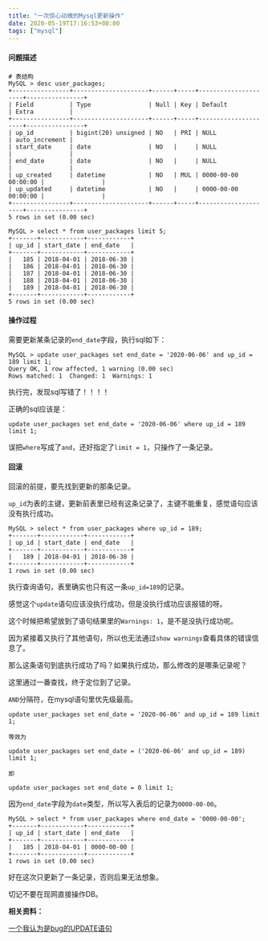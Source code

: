 ```yaml
---
title: "一次惊心动魄的Mysql更新操作"
date: 2020-05-19T17:16:53+08:00
tags: ["mysql"]
---
```


#### 问题描述

```
# 表结构
MySQL > desc user_packages;
+----------------+---------------------+------+-----+---------------------+----------------+
| Field          | Type                | Null | Key | Default             | Extra          |
+----------------+---------------------+------+-----+---------------------+----------------+
| up_id          | bigint(20) unsigned | NO   | PRI | NULL                | auto_increment |
| start_date     | date                | NO   |     | NULL                |                |
| end_date       | date                | NO   |     | NULL                |                |
| up_created     | datetime            | NO   | MUL | 0000-00-00 00:00:00 |                |
| up_updated     | datetime            | NO   |     | 0000-00-00 00:00:00 |                |
+----------------+---------------------+------+-----+---------------------+----------------+
5 rows in set (0.00 sec)

MySQL > select * from user_packages limit 5;
+-------+------------+------------+
| up_id | start_date | end_date   |
+-------+------------+------------+
|   185 | 2018-04-01 | 2018-06-30 |
|   186 | 2018-04-01 | 2018-06-30 |
|   187 | 2018-04-01 | 2018-06-30 |
|   188 | 2018-04-01 | 2018-06-30 |
|   189 | 2018-04-01 | 2018-06-30 |
+-------+------------+------------+
5 rows in set (0.00 sec)
```

#### 操作过程

需要更新某条记录的`end_date`字段，执行sql如下：

```
MySQL > update user_packages set end_date = '2020-06-06' and up_id = 189 limit 1;
Query OK, 1 row affected, 1 warning (0.00 sec)
Rows matched: 1  Changed: 1  Warnings: 1
```

执行完，发现sql写错了！！！！

正确的sql应该是：

```
update user_packages set end_date = '2020-06-06' where up_id = 189 limit 1;
```

误把`where`写成了`and`，还好指定了`limit = 1`，只操作了一条记录。

#### 回滚

回滚的前提，要先找到更新的那条记录。

`up_id`为表的主键，更新前表里已经有这条记录了，主键不能重复，感觉语句应该没有执行成功。

```
MySQL > select * from user_packages where up_id = 189;
+-------+------------+------------+
| up_id | start_date | end_date   |
+-------+------------+------------+
|   189 | 2018-04-01 | 2018-06-30 |
+-------+------------+------------+
1 rows in set (0.00 sec)
```

执行查询语句，表里确实也只有这一条`up_id=189`的记录。

感觉这个`update`语句应该没执行成功，但是没执行成功应该报错的呀。

这个时候把希望放到了语句结果里的`Warnings: 1`，是不是没执行成功呢。

因为紧接着又执行了其他语句，所以也无法通过`show warnings`查看具体的错误信息了。

那么这条语句到底执行成功了吗？如果执行成功，那么修改的是哪条记录呢？

这里通过一番查找，终于定位到了记录。

`AND`分隔符，在mysql语句里优先级最高。

```
update user_packages set end_date = '2020-06-06' and up_id = 189 limit 1;

等效为

update user_packages set end_date = ('2020-06-06' and up_id = 189) limit 1;

即

update user_packages set end_date = 0 limit 1;
```

因为`end_date`字段为`date`类型，所以写入表后的记录为`0000-00-00`。

```
MySQL > select * from user_packages where end_date = '0000-00-00';
+-------+------------+------------+
| up_id | start_date | end_date   |
+-------+------------+------------+
|   185 | 2018-04-01 | 0000-00-00 |
+-------+------------+------------+
1 rows in set (0.00 sec)
```

好在这次只更新了一条记录，否则后果无法想象。

切记不要在现网直接操作DB。

__相关资料：__

[一个我认为是bug的UPDATE语句](https://wing324.github.io/2016/08/25/%E4%B8%80%E4%B8%AA%E6%88%91%E8%AE%A4%E4%B8%BA%E6%98%AFbug%E7%9A%84UPDATE%E8%AF%AD%E5%8F%A5/)
